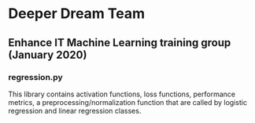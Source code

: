 # Deeper Dream Team
## Enhance IT Machine Learning training group (January 2020)

### regression.py

This library contains activation functions, loss functions, performance metrics, a preprocessing/normalization function that are called by logistic regression and linear regression classes.
